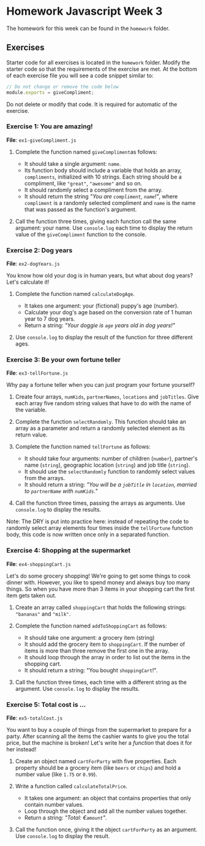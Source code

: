 # Homework Javascript Week 3

The homework for this week can be found in the `homework` folder.

## Exercises

Starter code for all exercises is located in the `homework` folder. Modify the starter code so that the requirements of the exercise are met. At the bottom of each exercise file you will see a code snippet similar to:

```js
// Do not change or remove the code below
module.exports = giveCompliment;
```

Do not delete or modify that code. It is required for automatic of the exercise.

### Exercise 1: You are amazing!

**File**: `ex1-giveCompliment.js`

1. Complete the function named `giveCompliment`as follows:

   - It should take a single argument: `name`.
   - Its function body should include a variable that holds an array, `compliments`, initialized with 10 strings. Each string should be a compliment, like `"great"`, `"awesome"` and so on.
   - It should randomly select a compliment from the array.
   - It should return the string _"You are `compliment`, `name`!"_, where `compliment` is a randomly selected compliment and `name` is the name that was passed as the function's argument.

2. Call the function three times, giving each function call the same argument: your name. Use `console.log` each time to display the return value of the `giveCompliment` function to the console.

### Exercise 2: Dog years

**File**: `ex2-dogYears.js`

You know how old your dog is in human years, but what about dog years? Let's calculate it!

1. Complete the function named `calculateDogAge`.

   - It takes one argument: your (fictional) puppy's age (number).
   - Calculate your dog's age based on the conversion rate of 1 human year to 7 dog years.
   - Return a string: _"Your doggie is `age` years old in dog years!"_

2. Use `console.log` to display the result of the function for three different ages.

### Exercise 3: Be your own fortune teller

**File**: `ex3-tellFortune.js`

Why pay a fortune teller when you can just program your fortune yourself?

1. Create four arrays, `numKids`, `partnerNames`, `locations` and `jobTitles`. Give each array five random string values that have to do with the name of the variable.

2. Complete the function `selectRandomly`. This function should take an array as a parameter and return a randomly selected element as its return value.

3. Complete the function named `tellFortune` as follows:

   - It should take four arguments: number of children (`number`), partner's name (`string`), geographic location (`string`) and job title (`string`).
   - It should use the `selectRandomly` function to randomly select values from the arrays.
   - It should return a string: _"You will be a `jobTitle` in `location`, married to `partnerName` with `numKids`."_

4. Call the function three times, passing the arrays as arguments. Use `console.log` to display the results.

Note: The DRY is put into practice here: instead of repeating the code to randomly select array elements four times inside the `tellFortune` function body, this code is now written once only in a separated function.

### Exercise 4: Shopping at the supermarket

**File**: `ex4-shoppingCart.js`

Let's do some grocery shopping! We're going to get some things to cook dinner with. However, you like to spend money and always buy too many things. So when you have more than 3 items in your shopping cart the first item gets taken out.

1. Create an array called `shoppingCart` that holds the following strings: `"bananas"` and `"milk"`.

2. Complete the function named `addToShoppingCart` as follows:

   - It should take one argument: a grocery item (string)
   - It should add the grocery item to `shoppingCart`. If the number of items is more than three remove the first one in the array.
   - It should loop through the array in order to list out the items in the shopping cart.
   - It should return a string: "You bought `shoppingCart`!".

3. Call the function three times, each time with a different string as the argument. Use `console.log` to display the results.

### Exercise 5: Total cost is ...

**File**: `ex5-totalCost.js`

You want to buy a couple of things from the supermarket to prepare for a party. After scanning all the items the cashier wants to give you the total price, but the machine is broken! Let's write her a _function_ that does it for her instead!

1. Create an object named `cartForParty` with five properties. Each property should be a grocery item (like `beers` or `chips`) and hold a number value (like `1.75` or `0.99`).

2. Write a function called `calculateTotalPrice`.

   - It takes one argument: an object that contains properties that only contain number values.
   - Loop through the object and add all the number values together.
   - Return a string: _"Total: €`amount`"_.

3. Call the function once, giving it the object `cartForParty` as an argument. Use `console.log` to display the result.
